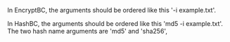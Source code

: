 In EncryptBC, the arguments should be ordered like this '-i example.txt'.

In HashBC, the arguments should be ordered like this 'md5 -i example.txt'. The two hash name arguments are 'md5' and 'sha256',